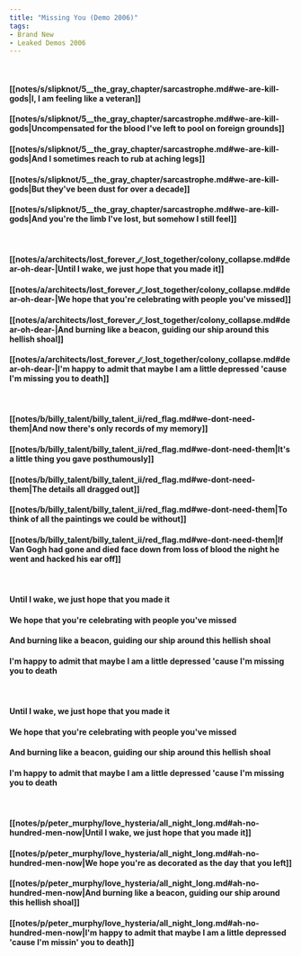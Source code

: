 ```yaml
---
title: "Missing You (Demo 2006)"
tags:
- Brand New
- Leaked Demos 2006
---
```

&nbsp;
#### [[notes/s/slipknot/5__the_gray_chapter/sarcastrophe.md#we-are-kill-gods|I, I am feeling like a veteran]]
#### [[notes/s/slipknot/5__the_gray_chapter/sarcastrophe.md#we-are-kill-gods|Uncompensated for the blood I've left to pool on foreign grounds]]
#### [[notes/s/slipknot/5__the_gray_chapter/sarcastrophe.md#we-are-kill-gods|And I sometimes reach to rub at aching legs]]
#### [[notes/s/slipknot/5__the_gray_chapter/sarcastrophe.md#we-are-kill-gods|But they've been dust for over a decade]]
#### [[notes/s/slipknot/5__the_gray_chapter/sarcastrophe.md#we-are-kill-gods|And you're the limb I've lost, but somehow I still feel]]
&nbsp;
#### [[notes/a/architects/lost_forever_∕∕_lost_together/colony_collapse.md#dear-oh-dear-|Until I wake, we just hope that you made it]]
#### [[notes/a/architects/lost_forever_∕∕_lost_together/colony_collapse.md#dear-oh-dear-|We hope that you're celebrating with people you've missed]]
#### [[notes/a/architects/lost_forever_∕∕_lost_together/colony_collapse.md#dear-oh-dear-|And burning like a beacon, guiding our ship around this hellish shoal]]
#### [[notes/a/architects/lost_forever_∕∕_lost_together/colony_collapse.md#dear-oh-dear-|I'm happy to admit that maybe I am a little depressed 'cause I'm missing you to death]]
&nbsp;
#### [[notes/b/billy_talent/billy_talent_ii/red_flag.md#we-dont-need-them|And now there's only records of my memory]]
#### [[notes/b/billy_talent/billy_talent_ii/red_flag.md#we-dont-need-them|It's a little thing you gave posthumously]]
#### [[notes/b/billy_talent/billy_talent_ii/red_flag.md#we-dont-need-them|The details all dragged out]]
#### [[notes/b/billy_talent/billy_talent_ii/red_flag.md#we-dont-need-them|To think of all the paintings we could be without]]
#### [[notes/b/billy_talent/billy_talent_ii/red_flag.md#we-dont-need-them|If Van Gogh had gone and died face down from loss of blood the night he went and hacked his ear off]]
&nbsp;
#### Until I wake, we just hope that you made it
#### We hope that you're celebrating with people you've missed
#### And burning like a beacon, guiding our ship around this hellish shoal
#### I'm happy to admit that maybe I am a little depressed 'cause I'm missing you to death
&nbsp;
#### Until I wake, we just hope that you made it
#### We hope that you're celebrating with people you've missed
#### And burning like a beacon, guiding our ship around this hellish shoal
#### I'm happy to admit that maybe I am a little depressed 'cause I'm missing you to death
&nbsp;
#### [[notes/p/peter_murphy/love_hysteria/all_night_long.md#ah-no-hundred-men-now|Until I wake, we just hope that you made it]]
#### [[notes/p/peter_murphy/love_hysteria/all_night_long.md#ah-no-hundred-men-now|We hope you're as decorated as the day that you left]]
#### [[notes/p/peter_murphy/love_hysteria/all_night_long.md#ah-no-hundred-men-now|And burning like a beacon, guiding our ship around this hellish shoal]]
#### [[notes/p/peter_murphy/love_hysteria/all_night_long.md#ah-no-hundred-men-now|I'm happy to admit that maybe I am a little depressed 'cause I'm missin' you to death]]
